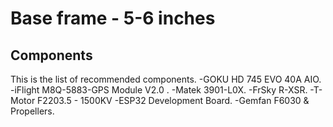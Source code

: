 # Base frame - 5-6 inches
## Components
This is the list of recommended components. 
-GOKU HD 745 EVO 40A AIO.
-iFlight M8Q-5883-GPS Module V2.0 .
-Matek 3901-L0X.
-FrSky R-XSR.
-T-Motor F2203.5 - 1500KV 
-ESP32 Development Board. 
-Gemfan F6030 & Propellers.
